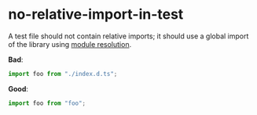 # no-relative-import-in-test

A test file should not contain relative imports; it should use a global import of the library using [module resolution](http://www.typescriptlang.org/docs/handbook/module-resolution.html).

**Bad**:

```ts
import foo from "./index.d.ts";
```

**Good**:

```ts
import foo from "foo";
```
